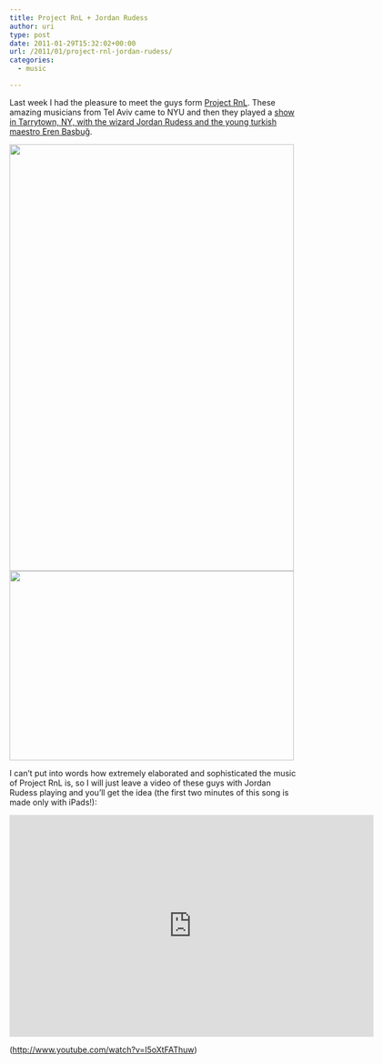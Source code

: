 ```yaml
---
title: Project RnL + Jordan Rudess
author: uri
type: post
date: 2011-01-29T15:32:02+00:00
url: /2011/01/project-rnl-jordan-rudess/
categories:
  - music

---
```

Last week I had the pleasure to meet the guys form [Project RnL][1]. These amazing musicians from Tel Aviv came to NYU and then they played a [show in Tarrytown, NY, with the wizard Jordan Rudess and the young turkish maestro Eren Başbuğ][2].

<img src="/wp-content/uploads/2011/01/IMG_5110-500x750.jpg" alt="" title="IMG_5110" width="500" height="750" class="aligncenter size-medium wp-image-1101" /> 

<img src="/wp-content/uploads/2011/01/IMG_5107-500x333.jpg" alt="" title="IMG_5107" width="500" height="333" class="aligncenter size-medium wp-image-1100" /> 

I can&#8217;t put into words how extremely elaborated and sophisticated the music of Project RnL is, so I will just leave a video of these guys with Jordan Rudess playing and you&#8217;ll get the idea (the first two minutes of this song is made only with iPads!):

<iframe title="YouTube video player" class="youtube-player" type="text/html" width="640" height="390" src="http://www.youtube.com/embed/I5oXtFAThuw" frameborder="0" allowFullScreen></iframe>

(http://www.youtube.com/watch?v=I5oXtFAThuw)

 [1]: http://www.facebook.com/pages/Project-RnL/142614622438757
 [2]: http://www.dreamtheater.net/news_rudess.php#tarrytown